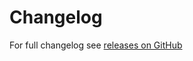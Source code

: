 Changelog
======
For full changelog see [releases on GitHub](https://github.com/VeliovGroup/neo4j-fiber/releases)